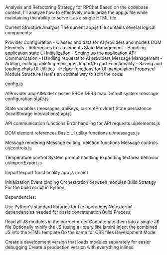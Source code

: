 Analysis and Refactoring Strategy for RPChat
Based on the codebase context, I'll analyze how to effectively modularize the app.js file while maintaining the ability to serve it as a single HTML file.

Current Structure Analysis
The current app.js file contains several logical components:

Provider Configuration - Classes and data for AI providers and models
DOM Elements - References to UI elements
State Management - Handling application state
UI Initialization - Setting up the application
API Communication - Handling requests to AI providers
Message Management - Adding, editing, deleting messages
Import/Export Functionality - Saving and loading chats
UI Utilities - Helper functions for UI manipulation
Proposed Module Structure
Here's an optimal way to split the code:

config.js

AIProvider and AIModel classes
PROVIDERS map
Default system message configuration
state.js

State variables (messages, apiKeys, currentProvider)
State persistence (localStorage interactions)
api.js

API communication functions
Error handling for API requests
ui/elements.js

DOM element references
Basic UI utility functions
ui/messages.js

Message rendering
Message editing, deletion functions
Message controls
ui/controls.js

Temperature control
System prompt handling
Expanding textarea behavior
ui/importExport.js

Import/export functionality
app.js (main)

Initialization
Event binding
Orchestration between modules
Build Strategy
For the build script in Python:

Dependencies:

Use Python's standard libraries for file operations
No external dependencies needed for basic concatenation
Build Process:

Read all JS modules in the correct order
Concatenate them into a single JS file
Optionally minify the JS (using a library like jsmin)
Inject the combined JS into the HTML template
Do the same for CSS files
Development Mode:

Create a development version that loads modules separately for easier debugging
Create a production version with everything inlined